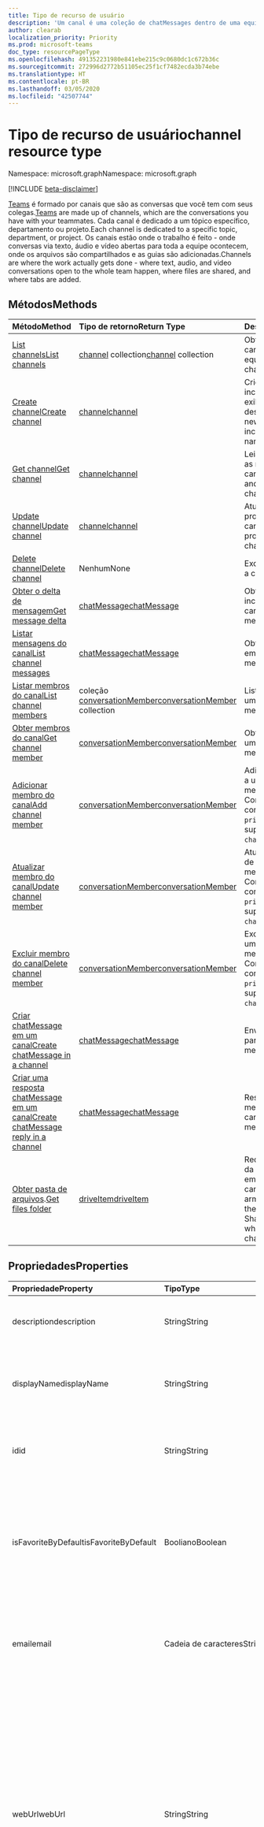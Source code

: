 ```yaml
---
title: Tipo de recurso de usuário
description: 'Um canal é uma coleção de chatMessages dentro de uma equipe. '
author: clearab
localization_priority: Priority
ms.prod: microsoft-teams
doc_type: resourcePageType
ms.openlocfilehash: 491352231980e841ebe215c9c0680dc1c672b36c
ms.sourcegitcommit: 272996d2772b51105ec25f1cf7482ecda3b74ebe
ms.translationtype: HT
ms.contentlocale: pt-BR
ms.lasthandoff: 03/05/2020
ms.locfileid: "42507744"
---
```

# <a name="channel-resource-type"></a><span data-ttu-id="d6bb0-103">Tipo de recurso de usuário</span><span class="sxs-lookup"><span data-stu-id="d6bb0-103">channel resource type</span></span>

<span data-ttu-id="d6bb0-104">Namespace: microsoft.graph</span><span class="sxs-lookup"><span data-stu-id="d6bb0-104">Namespace: microsoft.graph</span></span>

[!INCLUDE [beta-disclaimer](../../includes/beta-disclaimer.md)]

<span data-ttu-id="d6bb0-105">[Teams](../resources/team.md) é formado por canais que são as conversas que você tem com seus colegas.</span><span class="sxs-lookup"><span data-stu-id="d6bb0-105">[Teams](../resources/team.md) are made up of channels, which are the conversations you have with your teammates.</span></span> <span data-ttu-id="d6bb0-106">Cada canal é dedicado a um tópico específico, departamento ou projeto.</span><span class="sxs-lookup"><span data-stu-id="d6bb0-106">Each channel is dedicated to a specific topic, department, or project.</span></span> <span data-ttu-id="d6bb0-107">Os canais estão onde o trabalho é feito - onde conversas via texto, áudio e vídeo abertas para toda a equipe ocontecem, onde os arquivos são compartilhados e as guias são adicionadas.</span><span class="sxs-lookup"><span data-stu-id="d6bb0-107">Channels are where the work actually gets done - where text, audio, and video conversations open to the whole team happen, where files are shared, and where tabs are added.</span></span>

## <a name="methods"></a><span data-ttu-id="d6bb0-108">Métodos</span><span class="sxs-lookup"><span data-stu-id="d6bb0-108">Methods</span></span>

| <span data-ttu-id="d6bb0-109">Método</span><span class="sxs-lookup"><span data-stu-id="d6bb0-109">Method</span></span>       | <span data-ttu-id="d6bb0-110">Tipo de retorno</span><span class="sxs-lookup"><span data-stu-id="d6bb0-110">Return Type</span></span>  |<span data-ttu-id="d6bb0-111">Descrição</span><span class="sxs-lookup"><span data-stu-id="d6bb0-111">Description</span></span>|
|:---------------|:--------|:----------|
|[<span data-ttu-id="d6bb0-112">List channels</span><span class="sxs-lookup"><span data-stu-id="d6bb0-112">List channels</span></span>](../api/channel-list.md) | <span data-ttu-id="d6bb0-113">[channel](channel.md) collection</span><span class="sxs-lookup"><span data-stu-id="d6bb0-113">[channel](channel.md) collection</span></span> | <span data-ttu-id="d6bb0-114">Obtenha a lista de canais nessa equipe.</span><span class="sxs-lookup"><span data-stu-id="d6bb0-114">Get the list of channels in this team.</span></span>|
|[<span data-ttu-id="d6bb0-115">Create channel</span><span class="sxs-lookup"><span data-stu-id="d6bb0-115">Create channel</span></span>](../api/channel-post.md) | [<span data-ttu-id="d6bb0-116">channel</span><span class="sxs-lookup"><span data-stu-id="d6bb0-116">channel</span></span>](channel.md) | <span data-ttu-id="d6bb0-117">Crie um novo canal ao incluir o nome de exibição e a descrição.</span><span class="sxs-lookup"><span data-stu-id="d6bb0-117">Create a new channel by including the display name and description.</span></span>|
|[<span data-ttu-id="d6bb0-118">Get channel</span><span class="sxs-lookup"><span data-stu-id="d6bb0-118">Get channel</span></span>](../api/channel-get.md) | [<span data-ttu-id="d6bb0-119">channel</span><span class="sxs-lookup"><span data-stu-id="d6bb0-119">channel</span></span>](channel.md) | <span data-ttu-id="d6bb0-120">Leia as propriedades e as relações do canal.</span><span class="sxs-lookup"><span data-stu-id="d6bb0-120">Read properties and relationships of the channel.</span></span>|
|[<span data-ttu-id="d6bb0-121">Update channel</span><span class="sxs-lookup"><span data-stu-id="d6bb0-121">Update channel</span></span>](../api/channel-patch.md) | [<span data-ttu-id="d6bb0-122">channel</span><span class="sxs-lookup"><span data-stu-id="d6bb0-122">channel</span></span>](channel.md) | <span data-ttu-id="d6bb0-123">Atualize as propriedades do canal.</span><span class="sxs-lookup"><span data-stu-id="d6bb0-123">Update properties of the channel.</span></span>|
|[<span data-ttu-id="d6bb0-124">Delete channel</span><span class="sxs-lookup"><span data-stu-id="d6bb0-124">Delete channel</span></span>](../api/channel-delete.md) | <span data-ttu-id="d6bb0-125">Nenhum</span><span class="sxs-lookup"><span data-stu-id="d6bb0-125">None</span></span> | <span data-ttu-id="d6bb0-126">Exclua um canal.</span><span class="sxs-lookup"><span data-stu-id="d6bb0-126">Delete a channel.</span></span>|
|[<span data-ttu-id="d6bb0-127">Obter o delta de mensagem</span><span class="sxs-lookup"><span data-stu-id="d6bb0-127">Get message delta</span></span>](../api/chatmessage-delta.md)  | [<span data-ttu-id="d6bb0-128">chatMessage</span><span class="sxs-lookup"><span data-stu-id="d6bb0-128">chatMessage</span></span>](../resources/chatmessage.md) | <span data-ttu-id="d6bb0-129">Obtenha mensagens incrementais em um canal.</span><span class="sxs-lookup"><span data-stu-id="d6bb0-129">Get incremental messages in a channel.</span></span> |
|[<span data-ttu-id="d6bb0-130">Listar mensagens do canal</span><span class="sxs-lookup"><span data-stu-id="d6bb0-130">List channel messages</span></span>](../api/channel-list-messages.md)  | [<span data-ttu-id="d6bb0-131">chatMessage</span><span class="sxs-lookup"><span data-stu-id="d6bb0-131">chatMessage</span></span>](../resources/chatmessage.md) | <span data-ttu-id="d6bb0-132">Obtenha mensagens em um canal.</span><span class="sxs-lookup"><span data-stu-id="d6bb0-132">Get messages in a channel</span></span> |
|[<span data-ttu-id="d6bb0-133">Listar membros do canal</span><span class="sxs-lookup"><span data-stu-id="d6bb0-133">List channel members</span></span>](../api/conversationmember-list.md)| <span data-ttu-id="d6bb0-134">coleção [conversationMember](conversationmember.md)</span><span class="sxs-lookup"><span data-stu-id="d6bb0-134">[conversationMember](conversationmember.md) collection</span></span>| <span data-ttu-id="d6bb0-135">Liste os membros de um canal.</span><span class="sxs-lookup"><span data-stu-id="d6bb0-135">List the members of a channel.</span></span> |
|[<span data-ttu-id="d6bb0-136">Obter membros do canal</span><span class="sxs-lookup"><span data-stu-id="d6bb0-136">Get channel member</span></span>](../api/conversationmember-get.md)| [<span data-ttu-id="d6bb0-137">conversationMember</span><span class="sxs-lookup"><span data-stu-id="d6bb0-137">conversationMember</span></span>](conversationmember.md)| <span data-ttu-id="d6bb0-138">Obter um membro de um canal.</span><span class="sxs-lookup"><span data-stu-id="d6bb0-138">Get a member of a channel.</span></span> |
|[<span data-ttu-id="d6bb0-139">Adicionar membro do canal</span><span class="sxs-lookup"><span data-stu-id="d6bb0-139">Add channel member</span></span>](../api/conversationmember-add.md) | [<span data-ttu-id="d6bb0-140">conversationMember</span><span class="sxs-lookup"><span data-stu-id="d6bb0-140">conversationMember</span></span>](conversationmember.md)| <span data-ttu-id="d6bb0-141">Adicionar um membro a um canal.</span><span class="sxs-lookup"><span data-stu-id="d6bb0-141">Add a member to a channel.</span></span> <span data-ttu-id="d6bb0-142">Compatível apenas com o `channelType` de `private`.</span><span class="sxs-lookup"><span data-stu-id="d6bb0-142">Only supported for `channelType` of `private`.</span></span>|
|[<span data-ttu-id="d6bb0-143">Atualizar membro do canal</span><span class="sxs-lookup"><span data-stu-id="d6bb0-143">Update channel member</span></span>](../api/conversationmember-update.md) | [<span data-ttu-id="d6bb0-144">conversationMember</span><span class="sxs-lookup"><span data-stu-id="d6bb0-144">conversationMember</span></span>](conversationmember.md)| <span data-ttu-id="d6bb0-145">Atualizar um membro de um canal.</span><span class="sxs-lookup"><span data-stu-id="d6bb0-145">Update a member of a channel.</span></span> <span data-ttu-id="d6bb0-146">Compatível apenas com o `channelType` de `private`.</span><span class="sxs-lookup"><span data-stu-id="d6bb0-146">Only supported for `channelType` of `private`.</span></span>|
|[<span data-ttu-id="d6bb0-147">Excluir membro do canal</span><span class="sxs-lookup"><span data-stu-id="d6bb0-147">Delete channel member</span></span>](../api/conversationmember-delete.md) | [<span data-ttu-id="d6bb0-148">conversationMember</span><span class="sxs-lookup"><span data-stu-id="d6bb0-148">conversationMember</span></span>](conversationmember.md)| <span data-ttu-id="d6bb0-149">Excluir um membro de um canal.</span><span class="sxs-lookup"><span data-stu-id="d6bb0-149">Delete a member of a channel.</span></span> <span data-ttu-id="d6bb0-150">Compatível apenas com o `channelType` de `private`.</span><span class="sxs-lookup"><span data-stu-id="d6bb0-150">Only supported for `channelType` of `private`.</span></span>|
|[<span data-ttu-id="d6bb0-151">Criar chatMessage em um canal</span><span class="sxs-lookup"><span data-stu-id="d6bb0-151">Create chatMessage in a channel</span></span>](../api/channel-post-messages.md) | [<span data-ttu-id="d6bb0-152">chatMessage</span><span class="sxs-lookup"><span data-stu-id="d6bb0-152">chatMessage</span></span>](../resources/chatmessage.md) | <span data-ttu-id="d6bb0-153">Envie uma mensagem para um canal.</span><span class="sxs-lookup"><span data-stu-id="d6bb0-153">Send a message to a channel.</span></span> |
|[<span data-ttu-id="d6bb0-154">Criar uma resposta chatMessage em um canal</span><span class="sxs-lookup"><span data-stu-id="d6bb0-154">Create chatMessage reply in a channel</span></span>](../api/channel-post-messagereply.md) | [<span data-ttu-id="d6bb0-155">chatMessage</span><span class="sxs-lookup"><span data-stu-id="d6bb0-155">chatMessage</span></span>](../resources/chatmessage.md) | <span data-ttu-id="d6bb0-156">Responda a uma mensagem em um canal.</span><span class="sxs-lookup"><span data-stu-id="d6bb0-156">Reply to a message in a channel.</span></span>|
|<span data-ttu-id="d6bb0-157">[Obter pasta de arquivos](../api/driveitem-get.md).</span><span class="sxs-lookup"><span data-stu-id="d6bb0-157">[Get files folder](../api/driveitem-get.md)</span></span>| [<span data-ttu-id="d6bb0-158">driveItem</span><span class="sxs-lookup"><span data-stu-id="d6bb0-158">driveItem</span></span>](driveitem.md) | <span data-ttu-id="d6bb0-159">Recupera os detalhes da pasta do SharePoint em que os arquivos do canal estão armazenados.</span><span class="sxs-lookup"><span data-stu-id="d6bb0-159">Retrieves the details of the SharePoint folder where the files for the channel are stored.</span></span> |

## <a name="properties"></a><span data-ttu-id="d6bb0-160">Propriedades</span><span class="sxs-lookup"><span data-stu-id="d6bb0-160">Properties</span></span>

| <span data-ttu-id="d6bb0-161">Propriedade</span><span class="sxs-lookup"><span data-stu-id="d6bb0-161">Property</span></span>   | <span data-ttu-id="d6bb0-162">Tipo</span><span class="sxs-lookup"><span data-stu-id="d6bb0-162">Type</span></span> |<span data-ttu-id="d6bb0-163">Descrição</span><span class="sxs-lookup"><span data-stu-id="d6bb0-163">Description</span></span>|
|:---------------|:--------|:----------|
|<span data-ttu-id="d6bb0-164">description</span><span class="sxs-lookup"><span data-stu-id="d6bb0-164">description</span></span>|<span data-ttu-id="d6bb0-165">String</span><span class="sxs-lookup"><span data-stu-id="d6bb0-165">String</span></span>|<span data-ttu-id="d6bb0-166">Descrição textual opcional do canal.</span><span class="sxs-lookup"><span data-stu-id="d6bb0-166">Optional textual description for the channel.</span></span>|
|<span data-ttu-id="d6bb0-167">displayName</span><span class="sxs-lookup"><span data-stu-id="d6bb0-167">displayName</span></span>|<span data-ttu-id="d6bb0-168">String</span><span class="sxs-lookup"><span data-stu-id="d6bb0-168">String</span></span>|<span data-ttu-id="d6bb0-169">Nome do canal como ele aparecerá ao usuário no Microsoft Teams.</span><span class="sxs-lookup"><span data-stu-id="d6bb0-169">Channel name as it will appear to the user in Microsoft Teams.</span></span>|
|<span data-ttu-id="d6bb0-170">id</span><span class="sxs-lookup"><span data-stu-id="d6bb0-170">id</span></span>|<span data-ttu-id="d6bb0-171">String</span><span class="sxs-lookup"><span data-stu-id="d6bb0-171">String</span></span>|<span data-ttu-id="d6bb0-172">O identificador exclusivo do canal.</span><span class="sxs-lookup"><span data-stu-id="d6bb0-172">The channel's unique identifier.</span></span> <span data-ttu-id="d6bb0-173">Somente leitura.</span><span class="sxs-lookup"><span data-stu-id="d6bb0-173">Read-only.</span></span>|
|<span data-ttu-id="d6bb0-174">isFavoriteByDefault</span><span class="sxs-lookup"><span data-stu-id="d6bb0-174">isFavoriteByDefault</span></span>|<span data-ttu-id="d6bb0-175">Booliano</span><span class="sxs-lookup"><span data-stu-id="d6bb0-175">Boolean</span></span>|<span data-ttu-id="d6bb0-176">Indica se o canal deve automaticamente ser marcado como “favorito” para todos os membros da equipe.</span><span class="sxs-lookup"><span data-stu-id="d6bb0-176">Indicates whether the channel should automatically be marked 'favorite' for all members of the team.</span></span> <span data-ttu-id="d6bb0-177">Padrão: `false`.</span><span class="sxs-lookup"><span data-stu-id="d6bb0-177">Default: `false`.</span></span>|
|<span data-ttu-id="d6bb0-178">email</span><span class="sxs-lookup"><span data-stu-id="d6bb0-178">email</span></span>|<span data-ttu-id="d6bb0-179">Cadeia de caracteres</span><span class="sxs-lookup"><span data-stu-id="d6bb0-179">String</span></span>| <span data-ttu-id="d6bb0-180">O endereço de email para enviar mensagens ao canal.</span><span class="sxs-lookup"><span data-stu-id="d6bb0-180">The email address for sending messages to the channel.</span></span> <span data-ttu-id="d6bb0-181">Somente leitura.</span><span class="sxs-lookup"><span data-stu-id="d6bb0-181">Read-only.</span></span>|
|<span data-ttu-id="d6bb0-182">webUrl</span><span class="sxs-lookup"><span data-stu-id="d6bb0-182">webUrl</span></span>|<span data-ttu-id="d6bb0-183">String</span><span class="sxs-lookup"><span data-stu-id="d6bb0-183">String</span></span>|<span data-ttu-id="d6bb0-184">Um hiperlink que navegará até o canal no Microsoft Teams.</span><span class="sxs-lookup"><span data-stu-id="d6bb0-184">A hyperlink that will go to the channel in Microsoft Teams.</span></span> <span data-ttu-id="d6bb0-185">Essa é a URL que você recebe ao clicar com o botão direito do mouse em um canal Microsoft Teams e selecionar Obter o link para o canal.</span><span class="sxs-lookup"><span data-stu-id="d6bb0-185">This is the URL that you get when you right-click a channel in Microsoft Teams and select Get link to channel.</span></span> <span data-ttu-id="d6bb0-186">Essa URL deve ser tratada como um blob opaco e não analisado.</span><span class="sxs-lookup"><span data-stu-id="d6bb0-186">This URL should be treated as an opaque blob, and not parsed.</span></span> <span data-ttu-id="d6bb0-187">Somente leitura.</span><span class="sxs-lookup"><span data-stu-id="d6bb0-187">Read-only.</span></span>|
|<span data-ttu-id="d6bb0-188">membershipType</span><span class="sxs-lookup"><span data-stu-id="d6bb0-188">membershipType</span></span>|[<span data-ttu-id="d6bb0-189">channelMembershipType</span><span class="sxs-lookup"><span data-stu-id="d6bb0-189">channelMembershipType</span></span>](../resources/enums.md#channelmembershiptype-values)|<span data-ttu-id="d6bb0-190">O tipo do canal.</span><span class="sxs-lookup"><span data-stu-id="d6bb0-190">The type of the channel.</span></span> <span data-ttu-id="d6bb0-191">Pode ser definido durante a criação e não pode ser alterado.</span><span class="sxs-lookup"><span data-stu-id="d6bb0-191">Can be set during creation and cannot be changed.</span></span> <span data-ttu-id="d6bb0-192">Padrão: standard.</span><span class="sxs-lookup"><span data-stu-id="d6bb0-192">Default: standard.</span></span>|

## <a name="relationships"></a><span data-ttu-id="d6bb0-193">Relações</span><span class="sxs-lookup"><span data-stu-id="d6bb0-193">Relationships</span></span>

| <span data-ttu-id="d6bb0-194">Relação</span><span class="sxs-lookup"><span data-stu-id="d6bb0-194">Relationship</span></span> | <span data-ttu-id="d6bb0-195">Tipo</span><span class="sxs-lookup"><span data-stu-id="d6bb0-195">Type</span></span> |<span data-ttu-id="d6bb0-196">Descrição</span><span class="sxs-lookup"><span data-stu-id="d6bb0-196">Description</span></span>|
|:---------------|:--------|:----------|
|<span data-ttu-id="d6bb0-197">messages</span><span class="sxs-lookup"><span data-stu-id="d6bb0-197">messages</span></span>|<span data-ttu-id="d6bb0-198">[chatMessage](chatmessage.md) collection</span><span class="sxs-lookup"><span data-stu-id="d6bb0-198">[chatMessage](chatmessage.md) collection</span></span>|<span data-ttu-id="d6bb0-199">Uma coleção de todas as mensagens do canal.</span><span class="sxs-lookup"><span data-stu-id="d6bb0-199">A collection of all the messages in the channel.</span></span> <span data-ttu-id="d6bb0-200">Uma propriedade de navegação.</span><span class="sxs-lookup"><span data-stu-id="d6bb0-200">A navigation property.</span></span> <span data-ttu-id="d6bb0-201">Anulável.</span><span class="sxs-lookup"><span data-stu-id="d6bb0-201">Nullable.</span></span> <span data-ttu-id="d6bb0-202">No momento, esse API tem suporte apenas à leitura, mas eventualmente terá suporte a mensagens escritas também.</span><span class="sxs-lookup"><span data-stu-id="d6bb0-202">Currently this API only supports reading but will eventually support writing messages too.</span></span>|
|<span data-ttu-id="d6bb0-203">guias</span><span class="sxs-lookup"><span data-stu-id="d6bb0-203">tabs</span></span>|<span data-ttu-id="d6bb0-204">[teamsTab](../resources/teamstab.md) collection</span><span class="sxs-lookup"><span data-stu-id="d6bb0-204">[teamsTab](../resources/teamstab.md) collection</span></span>|<span data-ttu-id="d6bb0-205">Uma coleção de todas as guias do canal.</span><span class="sxs-lookup"><span data-stu-id="d6bb0-205">A collection of all the tabs in the channel.</span></span> <span data-ttu-id="d6bb0-206">Uma propriedade de navegação.</span><span class="sxs-lookup"><span data-stu-id="d6bb0-206">A navigation property.</span></span>|
|<span data-ttu-id="d6bb0-207">membros</span><span class="sxs-lookup"><span data-stu-id="d6bb0-207">members</span></span>|<span data-ttu-id="d6bb0-208">coleção [conversationMember](conversationmember.md)</span><span class="sxs-lookup"><span data-stu-id="d6bb0-208">[conversationMember](conversationmember.md) collection</span></span>|<span data-ttu-id="d6bb0-209">Uma coleção de registros de associação ligados ao canal.</span><span class="sxs-lookup"><span data-stu-id="d6bb0-209">A collection of membership records associated with the channel.</span></span>|
|<span data-ttu-id="d6bb0-210">filesFolder</span><span class="sxs-lookup"><span data-stu-id="d6bb0-210">filesFolder</span></span>|[<span data-ttu-id="d6bb0-211">driveItem</span><span class="sxs-lookup"><span data-stu-id="d6bb0-211">driveItem</span></span>](driveitem.md)|<span data-ttu-id="d6bb0-212">Metadados para o local em que os arquivos do canal estão armazenados.</span><span class="sxs-lookup"><span data-stu-id="d6bb0-212">Metadata for the location where the channel's files are stored.</span></span>|

## <a name="json-representation"></a><span data-ttu-id="d6bb0-213">Representação JSON</span><span class="sxs-lookup"><span data-stu-id="d6bb0-213">JSON representation</span></span>

<span data-ttu-id="d6bb0-214">Veja a seguir uma representação JSON do recurso.</span><span class="sxs-lookup"><span data-stu-id="d6bb0-214">The following is a JSON representation of the resource.</span></span>

<!-- {
  "blockType": "resource",
  "optionalProperties": [
    "messages"
  ],
  "keyProperty": "id",
  "@odata.type": "microsoft.graph.channel"
}-->

```json
{
  "description": "string",
  "displayName": "string",
  "id": "string (identifier)",
  "isFavoriteByDefault": true,
  "email": "string",
  "webUrl": "string",
  "membershipType": "channelMembershipType"
}
```

<!-- uuid: 8fcb5dbc-d5aa-4681-8e31-b001d5168d79
2015-10-25 14:57:30 UTC -->
<!--
{
  "type": "#page.annotation",
  "description": "channel resource",
  "keywords": "",
  "section": "documentation",
  "tocPath": "",
  "suppressions": []
}
-->
